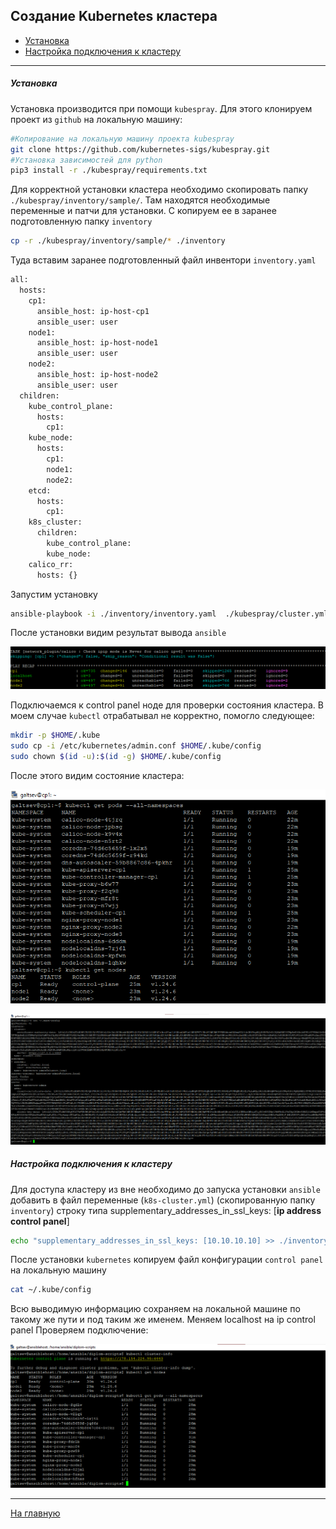 ## Создание Kubernetes кластера

* [Установка](#Установка)
* [Настройка подключения к кластеру](#настройка-подключения-к-кластеру)

---

##### Установка

Установка производится при помощи `kubespray`. Для этого клонируем проект из `github` на локальную машину:

```bash
#Копирование на локальную машину проекта kubespray
git clone https://github.com/kubernetes-sigs/kubespray.git
#Установка зависимостей для python
pip3 install -r ./kubespray/requirements.txt
```
Для корректной установки кластера необходимо скопировать папку `./kubespray/inventory/sample/`. Там находятся необходимые переменные и патчи для установки.
С копируем ее в заранее подготовленную папку `inventory`

```bash
cp -r ./kubespray/inventory/sample/* ./inventory
```

Туда вставим заранее подготовленный файл инвентори `inventory.yaml`

```bash
all:
  hosts:
    cp1:
      ansible_host: ip-host-cp1
      ansible_user: user
    node1:
      ansible_host: ip-host-node1
      ansible_user: user
    node2:
      ansible_host: ip-host-node2
      ansible_user: user
  children:
    kube_control_plane:
      hosts:
        cp1:
    kube_node:
      hosts:
        cp1:
        node1:
        node2:
    etcd:
      hosts:
        cp1:
    k8s_cluster:
      children:
        kube_control_plane:
        kube_node:
    calico_rr:
      hosts: {}
```
Запустим установку 

```bash
ansible-playbook -i ./inventory/inventory.yaml  ./kubespray/cluster.yml -b -v
```

После установки видим результат вывода `ansible`

![img.png](./img/1.png)

Подключаемся к control panel ноде для проверки состояния кластера.
В моем случае `kubectl` отрабатывал не корректно, помогло следующее:

```bash
mkdir -p $HOME/.kube
sudo cp -i /etc/kubernetes/admin.conf $HOME/.kube/config
sudo chown $(id -u):$(id -g) $HOME/.kube/config
```

После этого видим состояние кластера:

![img.png](./img/2.png)

![img.png](./img/3.png)

##### Настройка подключения к кластеру

Для доступа кластеру из вне необходимо до запуска установки `ansible` добавить в файл переменные (`k8s-cluster.yml`) (скопированную папку `inventory`) строку типа supplementary_addresses_in_ssl_keys: [**ip address control panel**]
```bash
echo "supplementary_addresses_in_ssl_keys: [10.10.10.10] >> ./inventory/group_vars/k8s_cluster/k8s-cluster.yml"
```
После установки `kubernetes` копируем файл конфигурации `control panel` на локальную машину

```bash
cat ~/.kube/config
```
Всю выводимую информацию сохраняем на локальной машине по такому же пути и под таким же именем. Меняем localhost на ip control panel
Проверяем подключение:

![img.png](./img/4.png)

---

[На главную](../README.md)